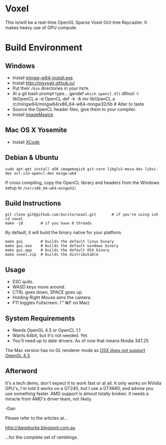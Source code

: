 Voxel
=====
This is/will be a real-time OpenGL Sparse Voxel Oct-tree Raycaster.
It makes heavy use of GPU compute.

Build Environment
=================
Windows
-------
* Install [mingw-w64-install.exe](http://sourceforge.net/projects/mingw-w64/files/)
* Install http://msysgit.github.io/
* Put their ``/bin`` directories in your ``PATH``.
* At a git bash prompt type...
    gendef `which opencl.dll`
    dlltool -l libOpenCL.a -d OpenCL.def -k -A
    mv libOpenCL.a /c/mingw64/mingw64/x86_64-w64-mingw32/lib    # Alter to taste
* Source the OpenCL header files, give them to your compiler.
* Install [ImageMagick](http://www.imagemagick.org/script/binary-releases.php#windows)

Mac OS X Yosemite
-----------------
* Install [XCode](https://developer.apple.com/xcode/downloads/)


Debian & Ubuntu
---------------
    sudo apt-get install a56 imagemagick git-core libglu1-mesa-dev libxi-dev ocl-icd-opencl-dev mingw-w64 
If cross compiling, copy the OpenCL library and headers from the Windows setup to ``/usr/x86_64-w64-mingw32/``

Build Instructions
------------------
    git clone git@github.com:burito/voxel.git		# if you're using ssh
    cd voxel
    make -j8		# if you have 8 threads

By default, it will build the binary native for your platform.

    make gui		# builds the default linux binary
    make gui.exe	# builds the default windows binary
    make gui.app	# builds the default OSX binary
    make voxel.zip  # builds the distributable

Usage
-----
* ESC quits.
* WASD keys move around.
* CTRL goes down, SPACE goes up.
* Holding Right Mouse aims the camera.
* F11 toggles Fullscreen. (⌃⌘F on Mac)

System Requirements
-------------------
* Needs OpenGL 4.3 or OpenCL 1.1
* Wants 64bit, but it's not needed. Yet.
* You'll need up to date drivers. As of now that means Nvidia 347.25

The Mac version has no GL renderer mode as [OSX does not support OpenGL 4.3](https://developer.apple.com/graphicsimaging/opengl/capabilities/).

Afterword
---------
It's a tech demo, don't expect it to work fast or at all.
It only works on NVidia GPU's, I'm told it works on a GT240, but I
use a GTX680, and advise you use something faster. AMD support is almost totally
broken. It needs a miracle from AMD's driver team, not likely.

-Dan

Please refer to the articles at...

http://danpburke.blogspot.com.au

...for the complete set of ramblings.


